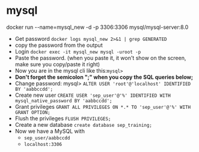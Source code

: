 # mysql
docker run --name=mysql_new -d -p 3306:3306 mysql/mysql-server:8.0
* Get password
  `docker logs mysql_new 2>&1 | grep GENERATED`
* copy the password from the output
* Login `docker exec -it mysql_new mysql -uroot -p`
* Paste the password. (when you paste it, it won't show on the screen, make sure you copy/paste it right)
* Now you are in the mysql cli like this:`mysql>`
* **Don't forget the semicolon ";" when you copy the SQL queries below;**
* Change password: mysql> `ALTER USER 'root'@'localhost' IDENTIFIED BY 'aabbccdd';`
* Create new user `CREATE USER 'sep_user'@'%' IDENTIFIED WITH mysql_native_password BY 'aabbccdd';`
* Grant privileges `GRANT ALL PRIVILEGES ON *.* TO 'sep_user'@'%' WITH GRANT OPTION;`
* Flush the privileges `FLUSH PRIVILEGES;`
* Create a new database `create database sep_training;`
* Now we have a MySQL with
    - `sep_user/aabbccdd`
    - `localhost:3306`

